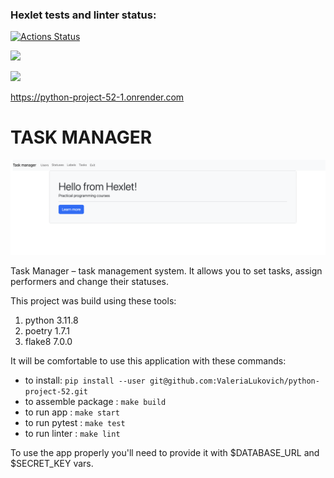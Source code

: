 ### Hexlet tests and linter status:
[![Actions Status](https://github.com/ValeriaLukovich/python-project-52/actions/workflows/hexlet-check.yml/badge.svg)](https://github.com/ValeriaLukovich/python-project-52/actions)

<a href="https://codeclimate.com/github/ValeriaLukovich/python-project-52/maintainability"><img src="https://api.codeclimate.com/v1/badges/e6b7930e584e69108b42/maintainability" /></a>

<a href="https://codeclimate.com/github/ValeriaLukovich/python-project-52/test_coverage"><img src="https://api.codeclimate.com/v1/badges/e6b7930e584e69108b42/test_coverage" /></a>

https://python-project-52-1.onrender.com

# TASK MANAGER

![Alt text](<Screenshot 2024-05-02 at 16.49.24.png>)

Task Manager – task management system. It allows you to set tasks, assign performers and change their statuses.

This project was build using these tools:
1. python 3.11.8
2. poetry 1.7.1
3. flake8 7.0.0

It will be comfortable to use this application with these commands:
- to install: `pip install --user git@github.com:ValeriaLukovich/python-project-52.git`
- to assemble package : `make build`
- to run app : `make start`
- to run pytest : `make test`
- to run linter : `make lint`

To use the app properly you'll need to provide it with $DATABASE_URL and $SECRET_KEY vars.